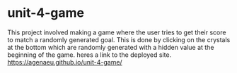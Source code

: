 # unit-4-game

This project involved making a game where the user tries to get their score to match a randomly generated goal.  This is done by clicking on the crystals at the bottom which are randomly generated with a hidden value at the beginning of the game.
heres a link to the deployed site.
https://agenaeu.github.io/unit-4-game/
